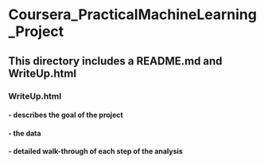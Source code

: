 # Coursera_PracticalMachineLearning_Project
## This directory includes a README.md and WriteUp.html
### WriteUp.html
#### - describes the goal of the project
#### - the data 
#### - detailed walk-through of each step of the analysis 
